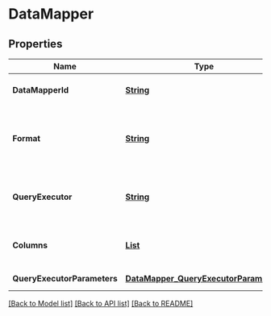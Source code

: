 # DataMapper
## Properties

Name | Type | Description | Notes
------------ | ------------- | ------------- | -------------
**DataMapperId** | [**String**](string.md) | The ID of the data mapper | [optional] [default to null]
**Format** | [**String**](string.md) | The format of the dataset | [optional] [default to parquet] [enum: parquet]
**QueryExecutor** | [**String**](string.md) | The query executor used to query your dataset | [default to null] [enum: athena]
**Columns** | [**List**](string.md) | Columns to query for MatchIds the dataset | [default to null]
**QueryExecutorParameters** | [**DataMapper_QueryExecutorParameters**](DataMapper_QueryExecutorParameters.md) |  | [default to null]

[[Back to Model list]](../README.md#documentation-for-models) [[Back to API list]](../README.md#documentation-for-api-endpoints) [[Back to README]](../README.md)


